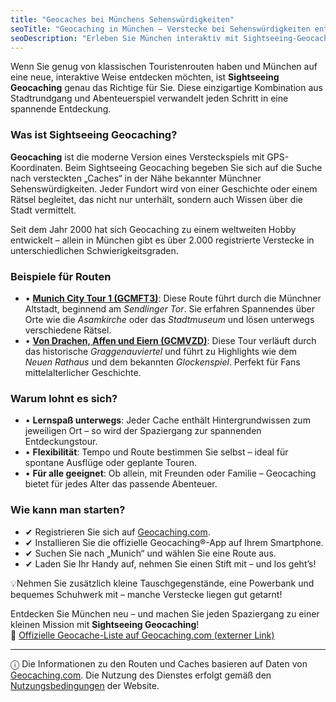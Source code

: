 ```yaml
---
title: "Geocaches bei Münchens Sehenswürdigkeiten"
seoTitle: "Geocaching in München – Verstecke bei Sehenswürdigkeiten entdecken"
seoDescription: "Erleben Sie München interaktiv mit Sightseeing-Geocaching: GPS-Touren, spannende Rätsel und geheime Verstecke an bekannten Orten."
---
```


<div class="introText">
  Wenn Sie genug von klassischen Touristenrouten haben und München auf eine neue, interaktive Weise entdecken möchten, ist <strong>Sightseeing Geocaching</strong> genau das Richtige für Sie. Diese einzigartige Kombination aus Stadtrundgang und Abenteuerspiel verwandelt jeden Schritt in eine spannende Entdeckung.
</div>


### **Was ist Sightseeing Geocaching?**

**Geocaching** ist die moderne Version eines Versteckspiels mit GPS-Koordinaten. Beim Sightseeing Geocaching begeben Sie sich auf die Suche nach versteckten „Caches“ in der Nähe bekannter Münchner Sehenswürdigkeiten. Jeder Fundort wird von einer Geschichte oder einem Rätsel begleitet, das nicht nur unterhält, sondern auch Wissen über die Stadt vermittelt.

Seit dem Jahr 2000 hat sich Geocaching zu einem weltweiten Hobby entwickelt – allein in München gibt es über 2.000 registrierte Verstecke in unterschiedlichen Schwierigkeitsgraden.


### **Beispiele für Routen**

- • [**Munich City Tour 1 (GCMFT3)**](https://www.geocaching.com/geocache/GCMFT3): Diese Route führt durch die Münchner Altstadt, beginnend am *Sendlinger Tor*. Sie erfahren Spannendes über Orte wie die *Asamkirche* oder das *Stadtmuseum* und lösen unterwegs verschiedene Rätsel.
- • [**Von Drachen, Affen und Eiern (GCMVZD)**](https://www.geocaching.com/geocache/GCMVZD): Diese Tour verläuft durch das historische *Graggenauviertel* und führt zu Highlights wie dem *Neuen Rathaus* und dem bekannten *Glockenspiel*. Perfekt für Fans mittelalterlicher Geschichte.


### **Warum lohnt es sich?**

- • **Lernspaß unterwegs**: Jeder Cache enthält Hintergrundwissen zum jeweiligen Ort – so wird der Spaziergang zur spannenden Entdeckungstour.  
- • **Flexibilität**: Tempo und Route bestimmen Sie selbst – ideal für spontane Ausflüge oder geplante Touren.  
- • **Für alle geeignet**: Ob allein, mit Freunden oder Familie – Geocaching bietet für jedes Alter das passende Abenteuer.  


### **Wie kann man starten?**

- ✔ Registrieren Sie sich auf [Geocaching.com](https://www.geocaching.com/).  
- ✔ Installieren Sie die offizielle Geocaching®-App auf Ihrem Smartphone.  
- ✔ Suchen Sie nach „Munich“ und wählen Sie eine Route aus.  
- ✔ Laden Sie Ihr Handy auf, nehmen Sie einen Stift mit – und los geht’s!

<p class="tips">
💡Nehmen Sie zusätzlich kleine Tauschgegenstände, eine Powerbank und bequemes Schuhwerk mit – manche Verstecke liegen gut getarnt!
</p>

Entdecken Sie München neu – und machen Sie jeden Spaziergang zu einer kleinen Mission mit **Sightseeing Geocaching**!  
🔗 [Offizielle Geocache-Liste auf Geocaching.com (externer Link)](https://www.geocaching.com/plan/lists/BM9813)

---

<div class="terms">
ⓘ Die Informationen zu den Routen und Caches basieren auf Daten von <a href="https://www.geocaching.com/" target="_blank">Geocaching.com</a>. Die Nutzung des Dienstes erfolgt gemäß den <a href="https://www.geocaching.com/policies/en/terms-of-use" target="_blank">Nutzungsbedingungen</a> der Website.
</div>